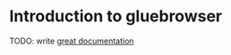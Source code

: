 # Introduction to gluebrowser

TODO: write [great documentation](http://jacobian.org/writing/great-documentation/what-to-write/)
